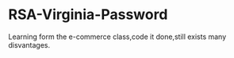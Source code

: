 # RSA-Virginia-Password
Learning form the e-commerce class,code it done,still exists many disvantages.
